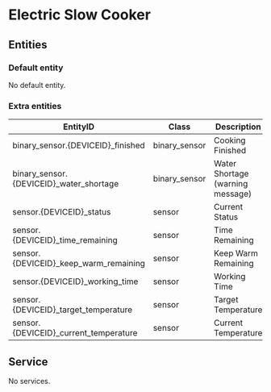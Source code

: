 # Electric Slow Cooker

## Entities

### Default entity

No default entity.

### Extra entities

| EntityID                                | Class         | Description                      |
|-----------------------------------------|---------------|----------------------------------|
| binary_sensor.{DEVICEID}_finished       | binary_sensor | Cooking Finished                 |
| binary_sensor.{DEVICEID}_water_shortage | binary_sensor | Water Shortage (warning message) |
| sensor.{DEVICEID}_status                | sensor        | Current Status                   |
| sensor.{DEVICEID}_time_remaining        | sensor        | Time Remaining                   |
| sensor.{DEVICEID}_keep_warm_remaining   | sensor        | Keep Warm Remaining              |
| sensor.{DEVICEID}_working_time          | sensor        | Working Time                     |
| sensor.{DEVICEID}_target_temperature    | sensor        | Target Temperature               |
| sensor.{DEVICEID}_current_temperature   | sensor        | Current Temperature              |

## Service

No services.
